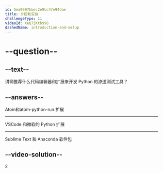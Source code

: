 ```yaml
---
id: 5ea9997bbec2e9bc47e94dae
title: 介绍和安装
challengeType: 11
videoId: XeQ7ZKtb998
dashedName: introduction-and-setup
---
```


# --question--

## --text--

讲师推荐什么代码编辑器和扩展来开发 Python 的渗透测试工具？

## --answers--

Atom和atom-python-run 扩展

---

VSCode 和微软的 Python 扩展

---

Sublime Text 和 Anaconda 软件包

## --video-solution--

2

